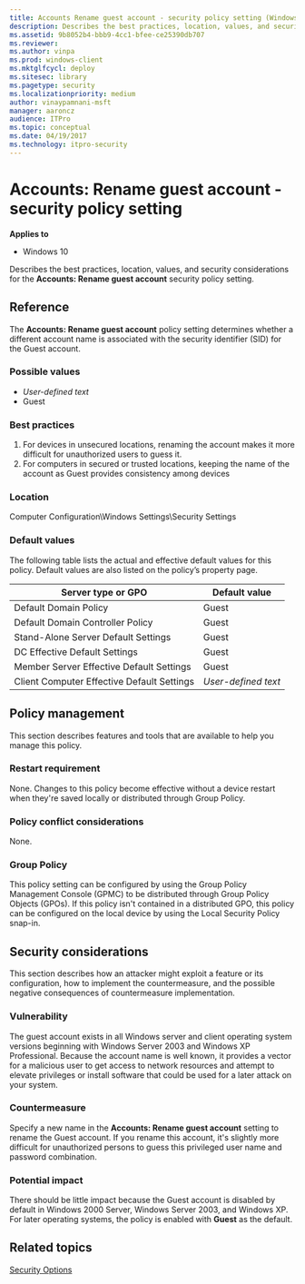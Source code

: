 ```yaml
---
title: Accounts Rename guest account - security policy setting (Windows 10)
description: Describes the best practices, location, values, and security considerations for the Accounts Rename guest account security policy setting.
ms.assetid: 9b8052b4-bbb9-4cc1-bfee-ce25390db707
ms.reviewer: 
ms.author: vinpa
ms.prod: windows-client
ms.mktglfcycl: deploy
ms.sitesec: library
ms.pagetype: security
ms.localizationpriority: medium
author: vinaypamnani-msft
manager: aaroncz
audience: ITPro
ms.topic: conceptual
ms.date: 04/19/2017
ms.technology: itpro-security
---
```


# Accounts: Rename guest account - security policy setting

**Applies to**
-   Windows 10

Describes the best practices, location, values, and security considerations for the **Accounts: Rename guest account** security policy setting.

## Reference

The **Accounts: Rename guest account** policy setting determines whether a different account name is associated with the security identifier (SID) for the Guest account.

### Possible values

-   *User-defined text*
-   Guest

### Best practices

1.  For devices in unsecured locations, renaming the account makes it more difficult for unauthorized users to guess it.
2.  For computers in secured or trusted locations, keeping the name of the account as Guest provides consistency among devices

### Location

Computer Configuration\\Windows Settings\\Security Settings

### Default values

The following table lists the actual and effective default values for this policy. Default values are also listed on the policy’s property page.

| Server type or GPO | Default value |
| - | - |
| Default Domain Policy | Guest |
| Default Domain Controller Policy | Guest |
| Stand-Alone Server Default Settings | Guest |
| DC Effective Default Settings | Guest |
| Member Server Effective Default Settings | Guest |
| Client Computer Effective Default Settings | *User-defined text* |
 
## Policy management

This section describes features and tools that are available to help you manage this policy.

### Restart requirement

None. Changes to this policy become effective without a device restart when they're saved locally or distributed through Group Policy.

### Policy conflict considerations

None.

### Group Policy

This policy setting can be configured by using the Group Policy Management Console (GPMC) to be distributed through Group Policy Objects (GPOs). If this policy isn't contained in a distributed GPO, this policy can be configured on the local device by using the Local Security Policy snap-in.

## Security considerations

This section describes how an attacker might exploit a feature or its configuration, how to implement the countermeasure, and the possible negative consequences of countermeasure implementation.

### Vulnerability

The guest account exists in all Windows server and client operating system versions beginning with Windows Server 2003 and Windows XP Professional. Because the account name is well known, it provides a vector for a malicious user to get access to network resources and attempt to elevate privileges 
or install software that could be used for a later attack on your system.

### Countermeasure

Specify a new name in the **Accounts: Rename guest account** setting to rename the Guest account. If you rename this account, it's slightly more difficult for unauthorized persons to guess this privileged user name and password combination.

### Potential impact

There should be little impact because the Guest account is disabled by default in Windows 2000 Server, Windows Server 2003, and Windows XP. For later operating systems, the policy is enabled with **Guest** as the default.

## Related topics

[Security Options](security-options.md)
 
 
